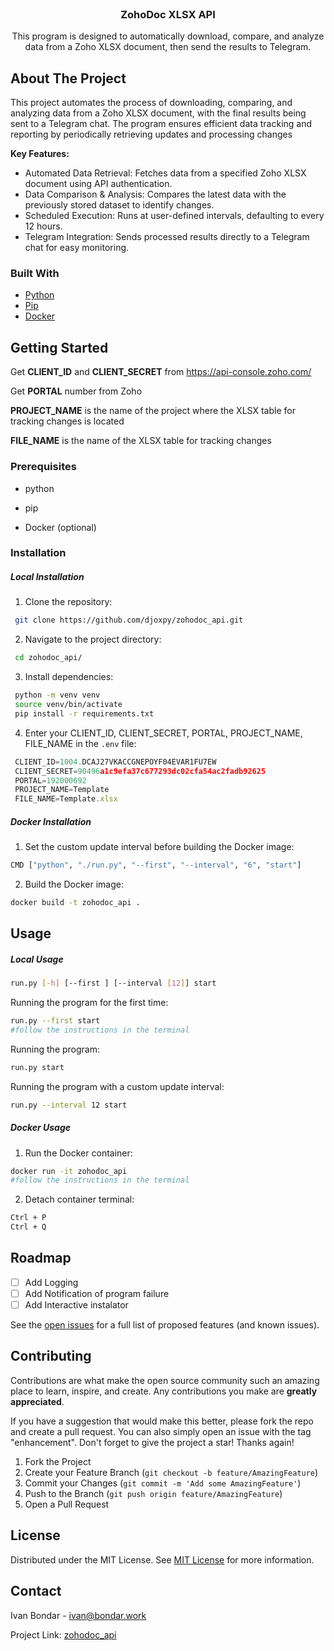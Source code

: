 
<br/>
<div align="center">

<h3 align="center">ZohoDoc XLSX API</h3>
<p align="center">
This program is designed to automatically download, compare, and analyze data from a Zoho XLSX document, then send the results to Telegram.


  


</p>
</div>

## About The Project

This project automates the process of downloading, comparing, and analyzing data from a Zoho XLSX document, with the final results being sent to a Telegram chat. The program ensures efficient data tracking and reporting by periodically retrieving updates and processing changes

<b>Key Features:</b>

- Automated Data Retrieval: Fetches data from a specified Zoho XLSX document using API authentication.
- Data Comparison & Analysis: Compares the latest data with the previously stored dataset to identify changes.
- Scheduled Execution: Runs at user-defined intervals, defaulting to every 12 hours.
- Telegram Integration: Sends processed results directly to a Telegram chat for easy monitoring.
### Built With

- [Python](https://www.python.org/)
- [Pip](https://pypi.org/project/pip/)
- [Docker](https://www.docker.com/)
## Getting Started

Get <b>CLIENT_ID</b> and <b>CLIENT_SECRET</b> from  https://api-console.zoho.com/

Get <b>PORTAL</b> number from Zoho

<b>PROJECT_NAME</b> is the name of the project where the XLSX table for tracking changes is located

<b>FILE_NAME</b> is the name of the XLSX table for tracking changes
### Prerequisites

- python

- pip

- Docker (optional)

### Installation

<h5>Local Installation</h5>

1. Clone the repository:
  ```sh
   git clone https://github.com/djoxpy/zohodoc_api.git
  ```
2. Navigate to the project directory:
  ```sh
   cd zohodoc_api/
  ```
3. Install dependencies:
  ```sh
   python -m venv venv
   source venv/bin/activate
   pip install -r requirements.txt
   ```
4. Enter your CLIENT_ID, CLIENT_SECRET, PORTAL, PROJECT_NAME, FILE_NAME in the `.env` file:
  ```js
   CLIENT_ID=1004.DCAJ27VKACCGNEPOYF04EVAR1FU7EW
   CLIENT_SECRET=90496a1c9efa37c677293dc02cfa54ac2fadb92625
   PORTAL=192000692
   PROJECT_NAME=Template
   FILE_NAME=Template.xlsx
  ```

<h5>Docker Installation</h5>

1. Set the custom update interval before building the Docker image:

  ```sh
  CMD ["python", "./run.py", "--first", "--interval", "6", "start"]
  ```

2.  Build the Docker image:
   ```sh
   docker build -t zohodoc_api .
   ```

## Usage

   <h5>Local Usage</h5>

   ```sh
   run.py [-h] [--first ] [--interval [12]] start
   ```
Running the program for the first time:
   ```sh
   run.py --first start
   #follow the instructions in the terminal
  ```

Running the program:
  ```sh
  run.py start
  ```
Running the program with a custom update interval:
  ```sh
  run.py --interval 12 start
  ```

 <h5>Docker Usage</h5>

1.  Run the Docker container:
   ```sh
   docker run -it zohodoc_api
   #follow the instructions in the terminal
   ```

2. Detach container terminal:
  ```sh
  Ctrl + P
  Ctrl + Q
  ```

## Roadmap

- [ ] Add Logging
- [ ] Add Notification of program failure
- [ ] Add Interactive instalator

See the [open issues](https://github.com/djoxpy/zohodoc_api/issues) for a full list of proposed features (and known issues).
## Contributing

Contributions are what make the open source community such an amazing place to learn, inspire, and create. Any contributions you make are **greatly appreciated**.

If you have a suggestion that would make this better, please fork the repo and create a pull request. You can also simply open an issue with the tag "enhancement".
Don't forget to give the project a star! Thanks again!

1. Fork the Project
2. Create your Feature Branch (`git checkout -b feature/AmazingFeature`)
3. Commit your Changes (`git commit -m 'Add some AmazingFeature'`)
4. Push to the Branch (`git push origin feature/AmazingFeature`)
5. Open a Pull Request
## License

Distributed under the MIT License. See [MIT License](https://opensource.org/licenses/MIT) for more information.
## Contact

Ivan Bondar - ivan@bondar.work

Project Link: [zohodoc_api](https://github.com/djoxpy/zohodoc_api)
